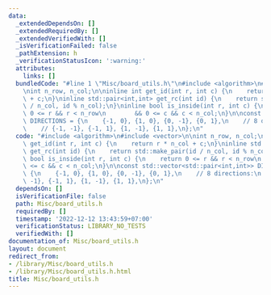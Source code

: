 ```yaml
---
data:
  _extendedDependsOn: []
  _extendedRequiredBy: []
  _extendedVerifiedWith: []
  _isVerificationFailed: false
  _pathExtension: h
  _verificationStatusIcon: ':warning:'
  attributes:
    links: []
  bundledCode: "#line 1 \"Misc/board_utils.h\"\n#include <algorithm>\n#include <vector>\n\
    \nint n_row, n_col;\n\ninline int get_id(int r, int c) {\n    return r * n_col\
    \ + c;\n}\ninline std::pair<int,int> get_rc(int id) {\n    return std::make_pair(id\
    \ / n_col, id % n_col);\n}\ninline bool is_inside(int r, int c) {\n    return\
    \ 0 <= r && r < n_row\n        && 0 <= c && c < n_col;\n}\n\nconst std::vector<std::pair<int,int>>\
    \ DIRECTIONS = {\n    {-1, 0}, {1, 0}, {0, -1}, {0, 1},\n    // 8 directions:\n\
    \    // {-1, -1}, {-1, 1}, {1, -1}, {1, 1},\n};\n"
  code: "#include <algorithm>\n#include <vector>\n\nint n_row, n_col;\n\ninline int\
    \ get_id(int r, int c) {\n    return r * n_col + c;\n}\ninline std::pair<int,int>\
    \ get_rc(int id) {\n    return std::make_pair(id / n_col, id % n_col);\n}\ninline\
    \ bool is_inside(int r, int c) {\n    return 0 <= r && r < n_row\n        && 0\
    \ <= c && c < n_col;\n}\n\nconst std::vector<std::pair<int,int>> DIRECTIONS =\
    \ {\n    {-1, 0}, {1, 0}, {0, -1}, {0, 1},\n    // 8 directions:\n    // {-1,\
    \ -1}, {-1, 1}, {1, -1}, {1, 1},\n};\n"
  dependsOn: []
  isVerificationFile: false
  path: Misc/board_utils.h
  requiredBy: []
  timestamp: '2022-12-12 13:43:59+07:00'
  verificationStatus: LIBRARY_NO_TESTS
  verifiedWith: []
documentation_of: Misc/board_utils.h
layout: document
redirect_from:
- /library/Misc/board_utils.h
- /library/Misc/board_utils.h.html
title: Misc/board_utils.h
---
```

